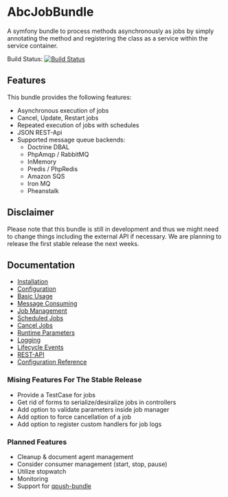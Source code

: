 AbcJobBundle
============

A symfony bundle to process methods asynchronously as jobs by simply annotating the method and registering the class as a service within the service container.

Build Status: [![Build Status](https://travis-ci.org/aboutcoders/job-bundle.svg?branch=master)](https://travis-ci.org/aboutcoders/job-bundle)

## Features

This bundle provides the following features:

- Asynchronous execution of jobs
- Cancel, Update, Restart jobs
- Repeated execution of jobs with schedules
- JSON REST-Api
- Supported message queue backends:
  - Doctrine DBAL
  - PhpAmqp / RabbitMQ
  - InMemory
  - Predis / PhpRedis
  - Amazon SQS
  - Iron MQ
  - Pheanstalk

## Disclaimer

Please note that this bundle is still in development and thus we might need to change things including the external API if necessary. We are planning to release the first stable release the next weeks.

## Documentation

- [Installation](./Resources/docs/01-installation.md)
- [Configuration](./Resources/docs/02-configuration.md)
- [Basic Usage](./Resources/docs/03-basic-usage.md)
- [Message Consuming](./Resources/docs/04-message-consuming.md)
- [Job Management](./Resources/docs/05-job-management.md)
- [Scheduled Jobs](./Resources/docs/06-scheduled-jobs.md)
- [Cancel Jobs](./Resources/docs/07-cancel-jobs.md)
- [Runtime Parameters](./Resources/docs/08-runtime-parameters.md)
- [Logging](./Resources/docs/09-logging.md)
- [Lifecycle Events](./Resources/docs/10-lifecycle-events.md)
- [REST-API](./Resources/docs/11-rest-api.md)
- [Configuration Reference](./Resources/docs/12-configuration-reference.md)

### Mising Features For The Stable Release
- Provide a TestCase for jobs
- Get rid of forms to serialize/desiralize jobs in controllers
- Add option to validate parameters inside job manager
- Add option to force cancellation of a job
- Add option to register custom handlers for job logs

### Planned Features
- Cleanup & document agent management
- Consider consumer management (start, stop, pause)
- Utilize stopwatch
- Monitoring
- Support for [qpush-bundle](https://www.google.de/webhp?q=qpushbundle)
